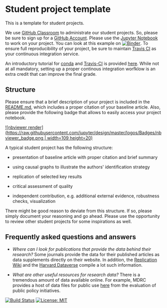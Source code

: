 # Student project template

This is a template for student projects.

We use [GitHub Classroom](https://classroom.github.com) to administrate our student projects. So, please be sure to sign up for a [GitHub Account](http://github.com). Please use the [Jupyter Notebook](https://github.com/HumanCapitalAnalysis/student-project-template/blob/master/student_project.ipynb) to work on your project. You can look at this example on [![Binder](https://mybinder.org/badge_logo.svg)](https://mybinder.org/v2/gh/HumanCapitalAnalysis/student-project-template/master?filepath=student_project.ipynb). To ensure full reproducibility of your project, be sure to maintain [Travis CI](https://travis-ci.org) as your continuous integration service.

An introductory tutorial for [conda](https://conda.io) and [Travis-CI](https://docs.travis-ci.com/) is provided [here](https://github.com/HumanCapitalAnalysis/student-project-template/blob/master/tutorial_conda_travis.ipynb). While not at all mandatory, setting up a proper continous integration worfklow is an extra credit that can improve the final grade.

## Structure

Please ensure that a brief description of your project is included in the [README.md](https://github.com/HumanCapitalAnalysis/student-project-template/blob/master/README.md), which includes a proper citation of your baseline article. Also, please provide the following badge that allows to easily access your project notebook.

 [![nbviewer render](https://raw.githubusercontent.com/jupyter/design/master/logos/Badges/nbviewer_badge.png | width=109 height=20)](https://nbviewer.jupyter.org/github/HumanCapitalAnalysis/student-project-template/blob/master/student_project.ipynb)

A typical student project has the following structure:

* presentation of baseline article with proper citation and brief summary

* using causal graphs to illustrate the authors' identification strategy

* replication of selected key results

* critical assessment of quality

* independent contribution, e.g. additional external evidence, robustness checks, visualization

There might be good reason to deviate from this structure. If so, please simply document your reasoning and go ahead. Please use the opportunity to review other student projects for some inspirations as well.


## Frequently asked questions and answers

* *Where can I look for publications that provide the data behind their research?* Some journals provide the data for their published articles as data supplements directly on their website. In addition, the [Replication Wiki](http://replication.uni-goettingen.de/wiki/index.php/Main_Page)  and the [Harvard Dataverse](https://dataverse.harvard.edu) compile a lot such information.

* *What are other useful resources for research data?* There is a tremendous amount of data available online. For example, MDRC provides a host of data files for public use [here](https://www.mdrc.org/available-public-use-files) from the evaluation of public policy initiatives.

[![Build Status](https://travis-ci.org/HumanCapitalAnalysis/student-project-template.svg?branch=master)](https://travis-ci.org/HumanCapitalAnalysis/student-project-template) [![License: MIT](https://img.shields.io/badge/License-MIT-blue.svg)](HumanCapitalAnalysis/student-project-template/blob/master/LICENSE)
